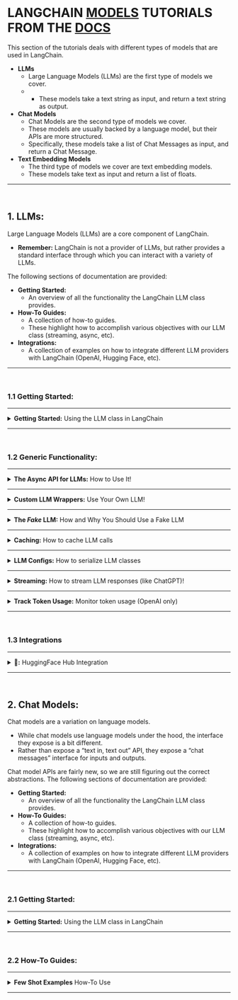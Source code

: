 <br>

# LANGCHAIN <u>MODELS</u> TUTORIALS FROM THE <a href="https://python.langchain.com/en/latest/getting_started/getting_started.html">DOCS</a>

This section of the tutorials deals with different types of models that are used in LangChain.

* **LLMs**
    * Large Language Models (LLMs) are the first type of models we cover. 
    * * These models take a text string as input, and return a text string as output.
* **Chat Models**
  * Chat Models are the second type of models we cover. 
  * These models are usually backed by a language model, but their APIs are more structured. 
  * Specifically, these models take a list of Chat Messages as input, and return a Chat Message.
* **Text Embedding Models**
  * The third type of models we cover are text embedding models. 
  * These models take text as input and return a list of floats.

---

<br>

## 1. LLMs: 

Large Language Models (LLMs) are a core component of LangChain. 
* **Remember:** LangChain is not a provider of LLMs, but rather provides a standard interface through which you can interact with a variety of LLMs.

The following sections of documentation are provided:
* **Getting Started:** 
  * An overview of all the functionality the LangChain LLM class provides.
* **How-To Guides:** 
  * A collection of how-to guides. 
  * These highlight how to accomplish various objectives with our LLM class (streaming, async, etc).
* **Integrations:** 
  * A collection of examples on how to integrate different LLM providers with LangChain (OpenAI, Hugging Face, etc).

---

<br>

### 1.1 Getting Started: 

---


<details>
<summary><b>Getting Started:</b> Using the LLM class in LangChain</summary>

This notebook goes over how to use the LLM class in LangChain.

The LLM class is a class designed for interfacing with LLMs. There are lots of LLM providers (OpenAI, Cohere, Hugging Face, etc) - this class is designed to provide a standard interface for all of them. In this part of the documentation, we will focus on generic LLM functionality. For details on working with a specific LLM wrapper, please see the examples in the How-To section.

For this notebook, we will work with an OpenAI LLM wrapper, although the functionalities highlighted are generic for all LLM types.

```python
from langchain.llms import OpenAI
llm = OpenAI(model_name="text-ada-001", n=2, best_of=2)
```

<b>Generate Text:</b> The most basic functionality an LLM has is just the ability to call it, passing in a string and getting back a string.

```python
llm("Tell me a joke")
'\n\nWhy did the chicken cross the road?\n\nTo get to the other side.'
```

<b>Generate:</b> More broadly, you can call it with a list of inputs, getting back a more complete response than just the text. This complete response includes things like multiple top responses, as well as LLM provider specific information

```python
llm_result = llm.generate(["Tell me a joke", "Tell me a poem"]*15)
len(llm_result.generations)
30
llm_result.generations[0]
[Generation(text='\n\nWhy did the chicken cross the road?\n\nTo get to the other side!'),
 Generation(text='\n\nWhy did the chicken cross the road?\n\nTo get to the other side.')]
llm_result.generations[-1]
[Generation(text="\n\nWhat if love neverspeech\n\nWhat if love never ended\n\nWhat if love was only a feeling\n\nI'll never know this love\n\nIt's not a feeling\n\nBut it's what we have for each other\n\nWe just know that love is something strong\n\nAnd we can't help but be happy\n\nWe just feel what love is for us\n\nAnd we love each other with all our heart\n\nWe just don't know how\n\nHow it will go\n\nBut we know that love is something strong\n\nAnd we'll always have each other\n\nIn our lives."),
 Generation(text='\n\nOnce upon a time\n\nThere was a love so pure and true\n\nIt lasted for centuries\n\nAnd never became stale or dry\n\nIt was moving and alive\n\nAnd the heart of the love-ick\n\nIs still beating strong and true.')]
```

You can also access provider specific information that is returned. This information is NOT standardized across providers.

```python
llm_result.llm_output
{'token_usage': {'completion_tokens': 3903,
  'total_tokens': 4023,
  'prompt_tokens': 120}}
```

<b>Number of Tokens:</b> You can also estimate how many tokens a piece of text will be in that model. This is useful because models have a context length (and cost more for more tokens), which means you need to be aware of how long the text you are passing in is.

Notice that by default the tokens are estimated using a HuggingFace tokenizer.

```python
llm.get_num_tokens("what a joke")
3
```

</details>

---

<br>

### 1.2 Generic Functionality: 

---

<details>
<summary><b>The Async API for LLMs:</b> How to Use It!</summary>

LangChain provides async support for LLMs by leveraging the 
<b><a href="https://docs.python.org/3/library/asyncio.html">asyncio</a></b> library. 
Async support is particularly useful for calling multiple LLMs concurrently, as these calls are network-bound. 

Currently, `OpenAI`, `PromptLayerOpenAI`, `ChatOpenAI`, and `Anthropic` are supported, 
but async support for other LLMs is on the roadmap.

You can use the **`agenerate`** method to call an OpenAI LLM asynchronously.

```python
import time
import asyncio

from langchain.llms import OpenAI

def generate_serially():
    llm = OpenAI(temperature=0.9)
    for _ in range(10):
        resp = llm.generate(["Hello, how are you?"])
        print(resp.generations[0][0].text)


async def async_generate(llm):
    resp = await llm.agenerate(["Hello, how are you?"])
    print(resp.generations[0][0].text)


async def generate_concurrently():
    llm = OpenAI(temperature=0.9)
    tasks = [async_generate(llm) for _ in range(10)]
    await asyncio.gather(*tasks)


s = time.perf_counter()
# If running this outside of Jupyter, use asyncio.run(generate_concurrently())
await generate_concurrently() 
elapsed = time.perf_counter() - s
print('\033[1m' + f"Concurrent executed in {elapsed:0.2f} seconds." + '\033[0m')

s = time.perf_counter()
generate_serially()
elapsed = time.perf_counter() - s
print('\033[1m' + f"Serial executed in {elapsed:0.2f} seconds." + '\033[0m')
```

Example output:

```terminal
I'm doing well, thank you. How about you?

I'm doing well, thank you. How about you?

I'm doing well, how about you?

I'm doing well, thank you. How about you?

I'm doing well, thank you. How about you?

I'm doing well, thank you. How about yourself?

I'm doing well, thank you! How about you?

I'm doing well, thank you. How about you?

I'm doing well, thank you! How about you?

I'm doing well, thank you. How about you?
Concurrent executed in 1.39 seconds.

I'm doing well, thank you. How about you?

I'm doing well, thank you. How about you?

I'm doing well, thank you. How about you?

I'm doing well, thank you. How about you?

I'm doing well, thank you. How about yourself?

I'm doing well, thanks for asking. How about you?

I'm doing well, thanks! How about you?

I'm doing well, thank you. How about you?

I'm doing well, thank you. How about yourself?

I'm doing well, thanks for asking. How about you?
Serial executed in 5.77 seconds.
```

</details>

---

<details>
<summary><b>Custom LLM Wrappers:</b> Use Your Own LLM!</summary>

You can create a custom LLM wrapper, in case you want to use your own LLM or a different wrapper 
than one that is supported in LangChain.

There is only one required thing that a custom LLM needs to implement:
* A **`_call`** method that takes in a string, some optional stop words, and returns a string

There is a second optional thing it can implement:
* An **`_identifying_params`** property that is used to help with printing of this class. 
* Should return a dictionary.

Let’s implement a very simple custom LLM that just returns the first N characters of the input.

```python
from langchain.llms.base import LLM
from typing import Optional, List, Mapping, Any
```

```python
class CustomLLM(LLM):
    
    n: int
        
    @property
    def \_llm\_type(self) \-> str:
        return "custom"
    
    def \_call(self, prompt: str, stop: Optional\[List\[str\]\] \= None) \-> str:
        if stop is not None:
            raise ValueError("stop kwargs are not permitted.")
        return prompt\[:self.n\]
    
    @property
    def \_identifying\_params(self) \-> Mapping\[str, Any\]:
        """Get the identifying parameters."""
        return {"n": self.n}
```

We can now use this as an any other LLM.

```python
llm \= CustomLLM(n\=10)
```

```python
llm("This is a foobar thing")
```

```python
'This is a '
```

We can also print the LLM and see its custom print.

```python
print(llm)
```

CustomLLM

```python
Params: {'n': 10}
```

</details>

---

<details>
<summary><b>The <i>Fake</i> LLM:</b> How and Why You Should Use a Fake LLM</summary>

We expose a fake LLM class that can be used for testing. This allows you to mock out calls to the LLM and simulate 
what would happen if the LLM responded in a certain way.

We start this with using the FakeLLM in an agent.

```python
from langchain.llms.fake import FakeListLLM
```

```python
from langchain.agents import load_tools
from langchain.agents import initialize_agent
from langchain.agents import AgentType
```

```python
tools = load_tools(["python_repl"])
```

```python
responses=[
    "Action: Python REPL\nAction Input: print(2 + 2)",
    "Final Answer: 4"
]
llm = FakeListLLM(responses=responses)
```

```python
agent = initialize_agent(tools, llm, agent=AgentType.ZERO_SHOT_REACT_DESCRIPTION, verbose=True)
```

```python
agent.run("whats 2 + 2")
```

```terminal
> Entering new AgentExecutor chain...
Action: Python REPL
Action Input: print(2 + 2)
Observation: 4

Thought:Final Answer: 4

> Finished chain.
```

```terminal
'4'
```

</details>

---

<details>
<summary><b>Caching:</b> How to cache LLM calls</summary>

This script will cover how to cache results of individual LLM calls.

**In Memory Cache**

This section demonstrates how to use an in-memory cache for LLM calls. 
* When using an in-memory cache, the results of LLM calls are stored in memory for quick retrieval.
* The first time an LLM call is made, the result will be fetched from the API and then stored in the cache. 
* Subsequent calls with the same prompt will return the cached result, significantly reducing the response time.

```python
import langchain
from langchain.llms import OpenAI
from langchain.cache import InMemoryCache
langchain.llm_cache = InMemoryCache()
```

```python
# To make the caching really obvious, lets use a slower model.
llm = OpenAI(model_name="text-davinci-002", n=2, best_of=2)
```

```python
%%time
# The first time, it is not yet in cache, so it should take longer
llm("Tell me a joke")
```

```terminal
CPU times: user 30.7 ms, sys: 18.6 ms, total: 49.3 ms
Wall time: 791 ms
```

```python
"\n\nWhy couldn't the bicycle stand up by itself? Because it was...two tired!"
```

```python
%%time
# The second time it is, so it goes faster
llm("Tell me a joke")
```

```terminal
CPU times: user 80 µs, sys: 0 ns, total: 80 µs
Wall time: 83.9 µs
```

```python
"\n\nWhy couldn't the bicycle stand up by itself? Because it was...two tired!"
```

**SQLite Cache**

This section demonstrates how to use a SQLite cache for LLM calls. 
* SQLite caching stores the results of LLM calls in an SQLite database file. 
* This allows for persistent caching, even if the program is restarted. 
* The first time an LLM call is made, the result will be fetched from the API and then stored in the cache. 
* Subsequent calls with the same prompt will return the cached result, reducing response time.

```python
!rm .langchain.db
```

```python
# We can do the same thing with a SQLite cache
from langchain.cache import SQLiteCache
langchain.llm_cache = SQLiteCache(database_path=".langchain.db")
```

```python
%%time
# The first time, it is not yet in cache, so it should take longer
llm("Tell me a joke")
```

```terminal
CPU times: user 17 ms, sys: 9.76 ms, total: 26.7 ms
Wall time: 825 ms
```

```python
'\n\nWhy did the chicken cross the road?\n\nTo get to the other side.'
```

```python
%%time
# The second time it is, so it goes faster
llm("Tell me a joke")
```

```terminal
CPU times: user 2.46 ms, sys: 1.23 ms, total: 3.7 ms
Wall time: 2.67 ms
```
    
```python
'\n\nWhy did the chicken cross the road?\n\nTo get to the other side.'
```

**Redis Cache**

This section demonstrates how to use a Redis cache for LLM calls. 
* Redis caching stores the results of LLM calls in a Redis data store. 
* This allows for distributed caching, making it useful for applications running on multiple servers. 
* The first time an LLM call is made, the result will be fetched from the API and then stored in the cache. 
* Subsequent calls with the same prompt will return the cached result, reducing response time. 
* *Note that a local Redis instance must be running to use this cache.*

```python
# We can do the same thing with a Redis cache
# (make sure your local Redis instance is running first before running this example)
from redis import Redis
from langchain.cache import RedisCache
langchain.llm_cache = RedisCache(redis_=Redis())
```

```python
%%time
# The first time, it is not yet in cache, so it should take longer
llm("Tell me a joke")
```

```python
%%time
# The second time it is, so it goes faster
llm("Tell me a joke")
```

**SQLAlchemy Cache**

This section shows how to use an SQLAlchemy Cache to cache LLM calls in any SQL database supported by SQLAlchemy. 
* This enables you to use a variety of SQL databases, including PostgreSQL, MySQL, and SQLite, for caching purposes. 
* To use this cache, you must create an appropriate database connection using SQLAlchemy's **`create_engine`** function.

```python
# You can use SQLAlchemyCache to cache with any SQL database supported by SQLAlchemy.

# from langchain.cache import SQLAlchemyCache
# from sqlalchemy import create_engine

# engine = create_engine("postgresql://postgres:postgres@localhost:5432/postgres")
# langchain.llm_cache = SQLAlchemyCache(engine)
```

**Custom SQLAlchemy Schemas**

This section demonstrates how to create a custom SQLAlchemy schema for caching LLM calls. 
* By defining your own declarative **`SQLAlchemyCache`** child class, you can customize the schema used for caching. 

This example shows how to create a full-text indexed LLM cache using PostgreSQL.

```python
# You can define your own declarative SQLAlchemyCache child class to customize the schema used for caching. For example, to support high-speed fulltext prompt indexing with Postgres, use:

from sqlalchemy import Column, Integer, String, Computed, Index, Sequence
from sqlalchemy import create_engine
from sqlalchemy.ext.declarative import declarative_base
from sqlalchemy_utils import TSVectorType
from langchain.cache import SQLAlchemyCache

Base = declarative_base()


class FulltextLLMCache(Base):  # type: ignore
    """Postgres table for fulltext-indexed LLM Cache"""

    __tablename__ = "llm_cache_fulltext"
    id = Column(Integer, Sequence('cache_id'), primary_key=True)
    prompt = Column(String, nullable=False)
    llm = Column(String, nullable=False)
    idx = Column(Integer)
    response = Column(String)
    prompt_tsv = Column(TSVectorType(), Computed("to_tsvector('english', llm || ' ' || prompt)", persisted=True))
    __table_args__ = (
        Index("idx_fulltext_prompt_tsv", prompt_tsv, postgresql_using="gin"),
    )

engine = create_engine("postgresql://postgres:postgres@localhost:5432/postgres")
langchain.llm_cache = SQLAlchemyCache(engine, FulltextLLMCache)
```

**Optional Caching**

This section demonstrates how to disable caching for specific LLMs. 
* You may want to disable caching for certain LLMs in cases where you expect the results to change frequently or when you want to save memory or storage space. 
* In this example, caching is disabled for a specific LLM, and you can see that the response time is consistent between the first and second calls.
  * NOTE: In the example below, even though global caching is enabled, we turn it off for a specific LLM

```python
llm = OpenAI(model_name="text-davinci-002", n=2, best_of=2, cache=False)
```

```python
%%time
llm("Tell me a joke")
```

```terminal
CPU times: user 5.8 ms, sys: 2.71 ms, total: 8.51 ms
Wall time: 745 ms
```

```python
'\n\nWhy did the chicken cross the road?\n\nTo get to the other side!'
```

```python
%%time
llm("Tell me a joke")
```

```terminal
CPU times: user 4.91 ms, sys: 2.64 ms, total: 7.55 ms
Wall time: 623 ms
```

```python
'\n\nTwo guys stole a calendar. They got six months each.'
```

**Optional Caching in Chains**

This section demonstrates how to disable caching for particular nodes in chains. 
* You can control caching behavior at different stages of a chain, allowing you to optimize caching for specific parts of your pipeline. In this example, caching is enabled for the map-step of a map-reduce chain but disabled for the reduce step, demonstrating how caching can be fine-tuned within a single chain.

You can also turn off caching for particular nodes in chains. 
* Because of certain interfaces, its often easier to construct the chain first, and then edit the LLM afterwards.

As an example, we will load a summarizer map-reduce chain. 
* We will cache results for the map-step, but then not freeze it for the combine step.

```python
llm = OpenAI(model_name="text-davinci-002")
no_cache_llm = OpenAI(model_name="text-davinci-002", cache=False)
```

```python
from langchain.text_splitter import CharacterTextSplitter
from langchain.chains.mapreduce import MapReduceChain

text_splitter = CharacterTextSplitter()
```

```python
with open('../../../state_of_the_union.txt') as f:
    state_of_the_union = f.read()
texts = text_splitter.split_text(state_of_the_union)
```

```python
from langchain.docstore.document import Document
docs = [Document(page_content=t) for t in texts[:3]]
from langchain.chains.summarize import load_summarize_chain
```

```python
chain = load_summarize_chain(llm, chain_type="map_reduce", reduce_llm=no_cache_llm)
```

```python
%%time
chain.run(docs)
```

```terminal
CPU times: user 452 ms, sys: 60.3 ms, total: 512 ms
Wall time: 5.09 s
```

```python
'\n\nPresident Biden is discussing the American Rescue Plan and the Bipartisan Infrastructure Law, which will create jobs and help Americans. He also talks about his vision for America, which includes investing in education and infrastructure. In response to Russian aggression in Ukraine, the United States is joining with European allies to impose sanctions and isolate Russia. American forces are being mobilized to protect NATO countries in the event that Putin decides to keep moving west. The Ukrainians are bravely fighting back, but the next few weeks will be hard for them. Putin will pay a high price for his actions in the long run. Americans should not be alarmed, as the United States is taking action to protect its interests and allies.'
```

When we run it again, we see that it runs substantially faster but the final answer is different. 
This is due to caching at the map steps, but not at the reduce step.

```python
%%time
chain.run(docs)
```

```terminal
CPU times: user 11.5 ms, sys: 4.33 ms, total: 15.8 ms
Wall time: 1.04 s
```

```python
'\n\nPresident Biden is discussing the American Rescue Plan and the Bipartisan Infrastructure Law, which will create jobs and help Americans. He also talks about his vision for America, which includes investing in education and infrastructure.'
```

</details>

---

<details>
<summary><b>LLM Configs:</b> How to serialize LLM classes</summary>

We want to know how to write and read an LLM Configuration to and from disk. 
* This is useful if you want to save the configuration for a given LLM (e.g., the provider, the temperature, etc).
* We did not write a specific tutorial for this. However, we added a helper function for both json and yaml

```python
from langchain.llms import OpenAI
from langchain.llms.loading import load_llm
```

**Loading From Disk**

LLMs can be saved on disk in two formats: 
* json
* yaml
 
No matter the extension, they are loaded in the same way.


```terminal
!cat llm.json

{
    "model_name": "text-davinci-003",
    "temperature": 0.7,
    "max_tokens": 256,
    "top_p": 1.0,
    "frequency_penalty": 0.0,
    "presence_penalty": 0.0,
    "n": 1,
    "best_of": 1,
    "request_timeout": null,
    "_type": "openai"
}
```

Load with:

```python
llm = load_llm("llm.json")
```

```terminal
!cat llm.yaml

_type: openai
best_of: 1
frequency_penalty: 0.0
max_tokens: 256
model_name: text-davinci-003
n: 1
presence_penalty: 0.0
request_timeout: null
temperature: 0.7
top_p: 1.0
```

Load with:

```python
llm = load_llm("llm.yaml")
```

**Saving To Disk**

If you want to go from a LLM in memory to a serialized version of it, you can do so easily by calling the 
**`.save method`**. 
* Again, this supports both json and yaml.

```python
llm.save("llm.json")

# OR 

llm.save("llm.yaml")
```
</details>

---

<details>
<summary><b>Streaming:</b> How to stream LLM responses (like ChatGPT)!</summary>

LangChain provides streaming support for LLMs. Currently, we only support streaming for the `OpenAI` 
and `ChatOpenAI` LLM implementation, but streaming support for other LLM implementations is on the roadmap. 
* To utilize streaming, use a [**`CallbackHandler`**](https://github.com/hwchase17/langchain/blob/master/langchain/callbacks/base.py) that implements `on_llm_new_token`. 
* In this example, we are using `StreamingStdOutCallbackHandler`.

```python
from langchain.llms import OpenAI
from langchain.chat_models import ChatOpenAI
from langchain.callbacks.base import CallbackManager
from langchain.callbacks.streaming_stdout import StreamingStdOutCallbackHandler
from langchain.schema import HumanMessage


llm = OpenAI(streaming=True, callback_manager=CallbackManager([StreamingStdOutCallbackHandler()]), verbose=True, temperature=0)
resp = llm("Write me a song about sparkling water.")
```

```text
Verse 1
I'm sippin' on sparkling water,
It's so refreshing and light,
It's the perfect way to quench my thirst
On a hot summer night.

Chorus
Sparkling water, sparkling water,
It's the best way to stay hydrated,
It's so crisp and so clean,
It's the perfect way to stay refreshed.

Verse 2
I'm sippin' on sparkling water,
It's so bubbly and bright,
It's the perfect way to cool me down
On a hot summer night.

Chorus
Sparkling water, sparkling water,
It's the best way to stay hydrated,
It's so crisp and so clean,
It's the perfect way to stay refreshed.

Verse 3
I'm sippin' on sparkling water,
It's so light and so clear,
It's the perfect way to keep me cool
On a hot summer night.

Chorus
Sparkling water, sparkling water,
It's the best way to stay hydrated,
It's so crisp and so clean,
It's the perfect way to stay refreshed.
```

We still have access to the end `LLMResult` if using `generate`. 
* However, `token_usage` is not currently supported for streaming.

```python
llm.generate(["Tell me a joke."])
```

```text
Q: What did the fish say when it hit the wall?
A: Dam!
```

```terminal
LLMResult(generations=[[Generation(text='\n\nQ: What did the fish say when it hit the wall?\nA: Dam!', generation_info={'finish_reason': None, 'logprobs': None})]], llm_output={'token_usage': {}})
```

Here’s an example with **`ChatOpenAI`**:

```python
chat = ChatOpenAI(streaming=True, callback_manager=CallbackManager([StreamingStdOutCallbackHandler()]), verbose=True, temperature=0)
resp = chat([HumanMessage(content="Write me a song about sparkling water.")])
```

```text
Verse 1:
Bubbles rising to the top
A refreshing drink that never stops
Clear and crisp, it's pure delight
A taste that's sure to excite

Chorus:
Sparkling water, oh so fine
A drink that's always on my mind
With every sip, I feel alive
Sparkling water, you're my vibe

Verse 2:
No sugar, no calories, just pure bliss
A drink that's hard to resist
It's the perfect way to quench my thirst
A drink that always comes first

Chorus:
Sparkling water, oh so fine
A drink that's always on my mind
With every sip, I feel alive
Sparkling water, you're my vibe

Bridge:
From the mountains to the sea
Sparkling water, you're the key
To a healthy life, a happy soul
A drink that makes me feel whole

Chorus:
Sparkling water, oh so fine
A drink that's always on my mind
With every sip, I feel alive
Sparkling water, you're my vibe

Outro:
Sparkling water, you're the one
A drink that's always so much fun
I'll never let you go, my friend
Sparkling
```

</details>

---

<details>
<summary><b>Track Token Usage:</b> Monitor token usage (OpenAI only)</summary>


This script will go over how to track your token usage for specific calls. 
* It is currently only implemented for the OpenAI API.

Let’s first look at an extremely simple example of tracking token usage for a single LLM call.

```python
from langchain.llms import OpenAI
from langchain.callbacks import get_openai_callback

llm = OpenAI(model_name="text-davinci-002", n=2, best_of=2)

with get_openai_callback() as cb:
    result = llm("Tell me a joke")
    print(cb.total_tokens)
```

```text
42
```

Anything inside the context manager will get tracked. 

Here’s an example of using it to track multiple calls in sequence.

```python
with get_openai_callback() as cb:
    result = llm("Tell me a joke")
    result2 = llm("Tell me a joke")
    print(cb.total_tokens)
```

```text
83
```

If a chain or agent with multiple steps in it is used, it will track all those steps.

```python
from langchain.agents import load_tools
from langchain.agents import initialize_agent
from langchain.llms import OpenAI

llm = OpenAI(temperature=0)
tools = load_tools(["serpapi", "llm-math"], llm=llm)
agent = initialize_agent(tools, llm, agent="zero-shot-react-description", verbose=True)
with get_openai_callback() as cb:
    response = agent.run("Who is Olivia Wilde's boyfriend? What is his current age raised to the 0.23 power?")
    print(cb.total_tokens)
```

```text
> Entering new AgentExecutor chain...
 I need to find out who Olivia Wilde's boyfriend is and then calculate his age raised to the 0.23 power.
Action: Search
Action Input: "Olivia Wilde boyfriend"
Observation: Jason Sudeikis
Thought: I need to find out Jason Sudeikis' age
Action: Search
Action Input: "Jason Sudeikis age"
Observation: 47 years
Thought: I need to calculate 47 raised to the 0.23 power
Action: Calculator
Action Input: 47^0.23
Observation: Answer: 2.4242784855673896

Thought: I now know the final answer
Final Answer: Jason Sudeikis, Olivia Wilde's boyfriend, is 47 years old and his age raised to the 0.23 power is 2.4242784855673896.

> Finished chain.
1465
```

</details>

---

<br>

### 1.3 Integrations 

---

<details>
<summary><b>🤗:</b> HuggingFace Hub Integration</summary>

This example showcases how to connect to the Hugging Face Hub.
* This requires an environment variable: **`HUGGINGFACEHUB_API_TOKEN="hf_Pxxxx`**

```python
from langchain import PromptTemplate, HuggingFaceHub, LLMChain

template = """Question: {question}

Answer: Let's think step by step."""
prompt = PromptTemplate(template=template, input_variables=["question"])
llm_chain = LLMChain(prompt=prompt, llm=HuggingFaceHub(repo_id="google/flan-t5-xl", model_kwargs={"temperature":0, "max_length":64}))

question = "What NFL team won the Super Bowl in the year Justin Beiber was born?"

print(llm_chain.run(question))
```

```text
The Seattle Seahawks won the Super Bowl in 2010. Justin Beiber was born in 2010. The final answer: Seattle Seahawks.
```

</details>

---

<br>

## 2. Chat Models: 

Chat models are a variation on language models. 
* While chat models use language models under the hood, the interface they expose is a bit different. 
* Rather than expose a “text in, text out” API, they expose a “chat messages” interface for inputs and outputs.

Chat model APIs are fairly new, so we are still figuring out the correct abstractions. 
The following sections of documentation are provided:
* **Getting Started:** 
  * An overview of all the functionality the LangChain LLM class provides.
* **How-To Guides:** 
  * A collection of how-to guides. 
  * These highlight how to accomplish various objectives with our LLM class (streaming, async, etc).
* **Integrations:** 
  * A collection of examples on how to integrate different LLM providers with LangChain (OpenAI, Hugging Face, etc).

---

<br>

### 2.1 Getting Started: 

---


<details>
<summary><b>Getting Started:</b> Using the LLM class in LangChain</summary>

This tutorial section covers how to get started with chat models. 
The interface is based around messages rather than raw text.

```python
from langchain.chat_models import ChatOpenAI
from langchain import PromptTemplate, LLMChain
from langchain.prompts.chat import (
    ChatPromptTemplate,
    SystemMessagePromptTemplate,
    AIMessagePromptTemplate,
    HumanMessagePromptTemplate,
)
from langchain.schema import (
    AIMessage,
    HumanMessage,
    SystemMessage
)
```

```python
chat = ChatOpenAI(temperature=0)
```

You can get chat completions by passing one or more messages to the chat model. 
The response will be a message. 
* The types of messages currently supported in LangChain are :
  * AIMessage`
  * `HumanMessage`
  * `SystemMessage`
  * `ChatMessage`
    * `ChatMessage` takes in an arbitrary role parameter.
* Most of the time, you’ll just be dealing with `HumanMessage`, `AIMessage`, and `SystemMessage`

```python
chat([HumanMessage(content="Translate this sentence from English to French. I love programming.")])
```

```python
AIMessage(content="J'aime programmer.", additional_kwargs={})
```

OpenAI’s chat model supports multiple messages as input. 
* See [here](https://platform.openai.com/docs/guides/chat/chat-vs-completions) for more information. 
* Here is an example of sending a system and user message to the chat model:

```python
messages = [
    SystemMessage(content="You are a helpful assistant that translates English to French."),
    HumanMessage(content="Translate this sentence from English to French. I love programming.")
]
chat(messages)
```
    
```python
AIMessage(content="J'aime programmer.", additional_kwargs={})
```

You can go one step further and generate completions for multiple sets of messages using `generate`. 
* This returns an `LLMResult` with an additional `message` parameter.

```python
batch_messages = [
    [
        SystemMessage(content="You are a helpful assistant that translates English to French."),
        HumanMessage(content="Translate this sentence from English to French. I love programming.")
    ],
    [
        SystemMessage(content="You are a helpful assistant that translates English to French."),
        HumanMessage(content="Translate this sentence from English to French. I love artificial intelligence.")
    ],
]
result = chat.generate(batch_messages)
result
```

```python
LLMResult(generations=[
  [ChatGeneration(text="J'aime programmer.", 
                  generation_info=None, 
                  message=AIMessage(content="J'aime programmer.", additional_kwargs={}))], 
  [ChatGeneration(text="J'aime l'intelligence artificielle.", 
                  generation_info=None, 
                  message=AIMessage(content="J'aime l'intelligence artificielle.", additional_kwargs={}))]], 
  llm_output={'token_usage': {'prompt_tokens': 71, 'completion_tokens': 18, 'total_tokens': 89}}
)
```

You can recover things like token usage from this LLMResult

```python
result.llm_output
```

```python
{'token_usage': {'prompt_tokens': 71,
  'completion_tokens': 18,
  'total_tokens': 89}}
```

<br>

**PROMPT TEMPLATES**

You can make use of templating by using a `MessagePromptTemplate`. 
* You can build a `ChatPromptTemplate` from one or more `MessagePromptTemplates`. 
* You can use `ChatPromptTemplate`’s `format_prompt` – this returns a `PromptValue`, which you can convert to a string or Message object, depending on whether you want to use the formatted value as input to an llm or chat model.

For convience, there is a `from_template` method exposed on the template. 
* If you were to use this template, this is what it would look like:

```python
template="You are a helpful assistant that translates {input_language} to {output_language}."
system_message_prompt = SystemMessagePromptTemplate.from_template(template)
human_template="{text}"
human_message_prompt = HumanMessagePromptTemplate.from_template(human_template)
```

```python
chat_prompt = ChatPromptTemplate.from_messages([system_message_prompt, human_message_prompt])

# get a chat completion from the formatted messages
chat(chat_prompt.format_prompt(input_language="English", output_language="French", text="I love programming.").to_messages())
```

```python
AIMessage(content="J'adore la programmation.", additional_kwargs={})
```

If you wanted to construct the `MessagePromptTemplate` 
more directly, you could create a `PromptTemplate` outside and then pass it in, eg:

```python
prompt=PromptTemplate(
    template="You are a helpful assistant that translates {input_language} to {output_language}.",
    input_variables=["input_language", "output_language"],
)
system_message_prompt = SystemMessagePromptTemplate(prompt=prompt)
```

<br>

**LLMCHAIN**

You can use the existing `LLMChain` in a very similar way to before - provide a prompt and a model.

```python
chain = LLMChain(llm=chat, prompt=chat_prompt)
```

```python
chain.run(input_language="English", output_language="French", text="I love programming.")
```

```python
"J'adore la programmation."
```

<br>

**STREAMING**

Streaming is supported for `ChatOpenAI` through callback handling.

```python
from langchain.callbacks.base import CallbackManager
from langchain.callbacks.streaming_stdout import StreamingStdOutCallbackHandler
chat = ChatOpenAI(streaming=True, callback_manager=CallbackManager([StreamingStdOutCallbackHandler()]), verbose=True, temperature=0)
resp = chat([HumanMessage(content="Write me a song about sparkling water.")])
```

```terminal
Verse 1:
Bubbles rising to the top
A refreshing drink that never stops
....
```

</details>

---

<br>

### 2.2 How-To Guides: 

---

<details>
<summary><b>Few Shot Examples</b> How-To Use</summary>

This notebook covers how to use few shot examples in chat models.
* There does not appear to be solid consensus on how best to do few shot prompting. 
* As a result, we are not solidifying any abstractions around this yet but rather using existing abstractions.

<br>

**Alternating Human/AI messages**

The first way of doing few shot prompting relies on using alternating human/ai messages. See an example of this below.

```python
from langchain.chat_models import ChatOpenAI
from langchain import PromptTemplate, LLMChain
from langchain.prompts.chat import (
    ChatPromptTemplate,
    SystemMessagePromptTemplate,
    AIMessagePromptTemplate,
    HumanMessagePromptTemplate,
)
from langchain.schema import (
    AIMessage,
    HumanMessage,
    SystemMessage
)
```

```python
chat = ChatOpenAI(temperature=0)
```

```python
template="You are a helpful assistant that translates english to pirate."
system_message_prompt = SystemMessagePromptTemplate.from_template(template)
example_human = HumanMessagePromptTemplate.from_template("Hi")
example_ai = AIMessagePromptTemplate.from_template("Argh me mateys")
human_template="{text}"
human_message_prompt = HumanMessagePromptTemplate.from_template(human_template)
```

```python
chat_prompt = ChatPromptTemplate.from_messages([system_message_prompt, example_human, example_ai, human_message_prompt])
chain = LLMChain(llm=chat, prompt=chat_prompt)
# get a chat completion from the formatted messages
chain.run("I love programming.")
```

```terminal
"I be lovin' programmin', me hearty!"
```

<br>

**System Messages**

OpenAI provides an optional name parameter that they also recommend using in conjunction with system messages 
to do few shot prompting. Here is an example of how to do that below.

```python
template="You are a helpful assistant that translates english to pirate."
system_message_prompt = SystemMessagePromptTemplate.from_template(template)
example_human = SystemMessagePromptTemplate.from_template("Hi", additional_kwargs={"name": "example_user"})
example_ai = SystemMessagePromptTemplate.from_template("Argh me mateys", additional_kwargs={"name": "example_assistant"})
human_template="{text}"
human_message_prompt = HumanMessagePromptTemplate.from_template(human_template)
```

```python
chat_prompt = ChatPromptTemplate.from_messages([system_message_prompt, example_human, example_ai, human_message_prompt])
chain = LLMChain(llm=chat, prompt=chat_prompt)
# get a chat completion from the formatted messages
chain.run("I love programming.")
```

```terminal
"I be lovin' programmin', me hearty."
```

</details>

---